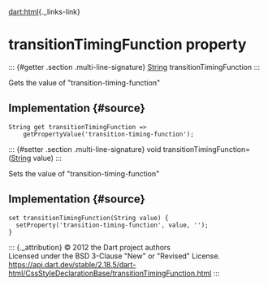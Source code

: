 [dart:html](../../dart-html/dart-html-library){._links-link}

transitionTimingFunction property
=================================

::: {#getter .section .multi-line-signature}
[String](../../dart-core/string-class) transitionTimingFunction
:::

Gets the value of \"transition-timing-function\"

Implementation {#source}
--------------

``` {.language-dart data-language="dart"}
String get transitionTimingFunction =>
    getPropertyValue('transition-timing-function');
```

::: {#setter .section .multi-line-signature}
void transitionTimingFunction=([String](../../dart-core/string-class)
value)
:::

Sets the value of \"transition-timing-function\"

Implementation {#source}
--------------

``` {.language-dart data-language="dart"}
set transitionTimingFunction(String value) {
  setProperty('transition-timing-function', value, '');
}
```

::: {._attribution}
© 2012 the Dart project authors\
Licensed under the BSD 3-Clause \"New\" or \"Revised\" License.\
<https://api.dart.dev/stable/2.18.5/dart-html/CssStyleDeclarationBase/transitionTimingFunction.html>
:::

